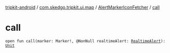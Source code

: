 [tripkit-android](../../index.md) / [com.skedgo.tripkit.ui.map](../index.md) / [AlertMarkerIconFetcher](index.md) / [call](./call.md)

# call

`open fun call(marker: Marker!, @NonNull realtimeAlert: `[`RealtimeAlert`](../../com.skedgo.tripkit.common.model/-realtime-alert/index.md)`): `[`Unit`](https://kotlinlang.org/api/latest/jvm/stdlib/kotlin/-unit/index.html)